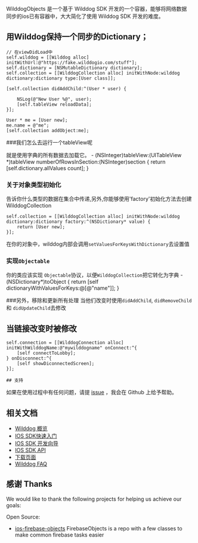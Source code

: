 WilddogObjects 是一个基于 Wilddog SDK 开发的一个容器，能够将网络数据  
同步的ios已有容器中，大大简化了使用 Wilddog SDK 开发的难度。

用Wilddog保持一个同步的Dictionary；
-------------------------------------------------------------

    // 在viewDidLoad中
    self.wilddog = [[Wilddog alloc] initWithUrl:@"https://fake.wilddogio.com/stuff"];
    self.dictionary = [NSMutableDictionary dictionary];
    self.collection = [[WilddogCollection alloc] initWithNode:wilddog dictionary:dictionary type:[User class]];
    
    [self.collection didAddChild:^(User * user) {

        NSLog(@"New User %@", user);
        [self.tableView reloadData];
    }];
    
    User * me = [User new];
    me.name = @"me";
    [self.collection addObject:me];
    
###我们怎么去运行一个tableView呢

就是使用字典的所有数据去加载它。
    - (NSInteger)tableView:(UITableView *)tableView numberOfRowsInSection:(NSInteger)section
    {
        return [self.dictionary.allValues count];
    }


### 关于对象类型初始化

告诉你什么类型的数据在集合中传递,另外,你能够使用'factory'初始化方法去创建WilddogCollection

    self.collection = [[WilddogCollection alloc] initWithNode:wilddog dictionary:dictionary factory:^(NSDictionary* value) {
        return [User new];
    }];
    
在你的对象中，wilddog内部会调用`setValuesForKeysWithDictionary`去设置值
### 实现`Objectable`
你的类应该实现 `Objectable`协议，以便`WilddogCollection`把它转化为字典
    -(NSDictionary*)toObject {
        return [self dictionaryWithValuesForKeys:@[@"name"]];
    }
    
###另外，移除和更新所有处理
当他们改变时使用`didAddChild`, `didRemoveChild` 和 `didUpdateChild`去修改

当链接改变时被修改
-------------------------------------------------------

    self.connection = [[WilddogConnection alloc] initWithWilddogName:@"mywilddogname" onConnect:^{
        [self connectToLobby];
    } onDisconnect:^{
        [self showDiconnectedScreen];
    }];
    
    ## 支持
如果在使用过程中有任何问题，请提 [issue](https://github.com/WildDogTeam/demo-ios-objects/issues) ，我会在 Github 上给予帮助。

## 相关文档

* [Wilddog 概览](https://z.wilddog.com/overview/guide)
* [IOS SDK快速入门](https://z.wilddog.com/ios/quickstart)
* [IOS SDK 开发向导](https://z.wilddog.com/ios/guide/1)
* [IOS SDK API](https://z.wilddog.com/ios/api)
* [下载页面](https://www.wilddog.com/download/)
* [Wilddog FAQ](https://z.wilddog.com/faq/qa)


## 感谢 Thanks

We would like to thank the following projects for helping us achieve our goals:

Open Source:

* [ios-firebase-objects](https://github.com/seanhess/ios-firebase-objects) FirebaseObjects is a repo with a few classes to make common firebase tasks easier

